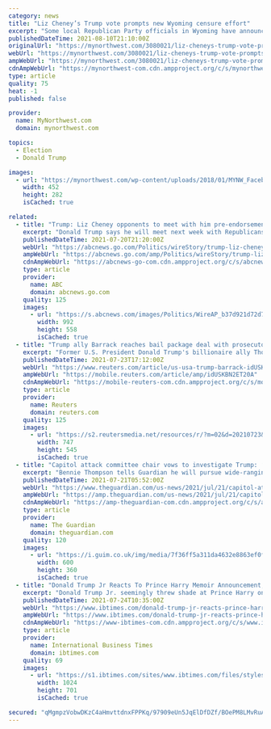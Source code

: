 ```yaml
---
category: news
title: "Liz Cheney’s Trump vote prompts new Wyoming censure effort"
excerpt: "Some local Republican Party officials in Wyoming have announced they will no longer recognize Liz Cheney as a party member because of"
publishedDateTime: 2021-08-10T21:10:00Z
originalUrl: "https://mynorthwest.com/3080021/liz-cheneys-trump-vote-prompts-new-wyoming-censure-effort/"
webUrl: "https://mynorthwest.com/3080021/liz-cheneys-trump-vote-prompts-new-wyoming-censure-effort/"
ampWebUrl: "https://mynorthwest.com/3080021/liz-cheneys-trump-vote-prompts-new-wyoming-censure-effort/amp/"
cdnAmpWebUrl: "https://mynorthwest-com.cdn.ampproject.org/c/s/mynorthwest.com/3080021/liz-cheneys-trump-vote-prompts-new-wyoming-censure-effort/amp/"
type: article
quality: 75
heat: -1
published: false

provider:
  name: MyNorthwest.com
  domain: mynorthwest.com

topics:
  - Election
  - Donald Trump

images:
  - url: "https://mynorthwest.com/wp-content/uploads/2018/01/MYNW_Facebookj.jpg"
    width: 452
    height: 282
    isCached: true

related:
  - title: "Trump: Liz Cheney opponents to meet with him pre-endorsement"
    excerpt: "Donald Trump says he will meet next week with Republicans running against Rep. Liz Cheney and endorse one in the next few months"
    publishedDateTime: 2021-07-20T21:20:00Z
    webUrl: "https://abcnews.go.com/Politics/wireStory/trump-liz-cheney-opponents-meet-pre-endorsement-78955486"
    ampWebUrl: "https://abcnews.go.com/amp/Politics/wireStory/trump-liz-cheney-opponents-meet-pre-endorsement-78955486"
    cdnAmpWebUrl: "https://abcnews-go-com.cdn.ampproject.org/c/s/abcnews.go.com/amp/Politics/wireStory/trump-liz-cheney-opponents-meet-pre-endorsement-78955486"
    type: article
    provider:
      name: ABC
      domain: abcnews.go.com
    quality: 125
    images:
      - url: "https://s.abcnews.com/images/Politics/WireAP_b37d921d72d742fd9d217beb767a21bb_16x9_992.jpg"
        width: 992
        height: 558
        isCached: true
  - title: "Trump ally Barrack reaches bail package deal with prosecutors"
    excerpt: "Former U.S. President Donald Trump's billionaire ally Thomas Barrack has reached a deal with prosecutors that will allow for his release from custody while he awaits trial on federal charges including illegal foreign lobbying,"
    publishedDateTime: 2021-07-23T17:12:00Z
    webUrl: "https://www.reuters.com/article/us-usa-trump-barrack-idUSKBN2ET20A"
    ampWebUrl: "https://mobile.reuters.com/article/amp/idUSKBN2ET20A"
    cdnAmpWebUrl: "https://mobile-reuters-com.cdn.ampproject.org/c/s/mobile.reuters.com/article/amp/idUSKBN2ET20A"
    type: article
    provider:
      name: Reuters
      domain: reuters.com
    quality: 125
    images:
      - url: "https://s2.reutersmedia.net/resources/r/?m=02&d=20210723&t=2&i=1569790308&w=&fh=545px&fw=&ll=&pl=&sq=&r=LYNXMPEH6M12B"
        width: 747
        height: 545
        isCached: true
  - title: "Capitol attack committee chair vows to investigate Trump: ‘Nothing is off limits’"
    excerpt: "Bennie Thompson tells Guardian he will pursue wide-ranging inquiry to uncover root causes of January 6 attack"
    publishedDateTime: 2021-07-21T05:52:00Z
    webUrl: "https://www.theguardian.com/us-news/2021/jul/21/capitol-attack-committee-chair-bennie-thompson"
    ampWebUrl: "https://amp.theguardian.com/us-news/2021/jul/21/capitol-attack-committee-chair-bennie-thompson"
    cdnAmpWebUrl: "https://amp-theguardian-com.cdn.ampproject.org/c/s/amp.theguardian.com/us-news/2021/jul/21/capitol-attack-committee-chair-bennie-thompson"
    type: article
    provider:
      name: The Guardian
      domain: theguardian.com
    quality: 120
    images:
      - url: "https://i.guim.co.uk/img/media/7f36ff5a311da4632e8863ef0fdc85fa162284ef/0_217_6000_3600/master/6000.jpg?width=300&quality=45&auto=format&fit=max&dpr=2&s=09fdd6c7dcbed93b2a2bab5a95923954"
        width: 600
        height: 360
        isCached: true
  - title: "Donald Trump Jr Reacts To Prince Harry Memoir Announcement, Gets Slammed On Twitter"
    excerpt: "Donald Trump Jr. seemingly threw shade at Prince Harry on Twitter following the announcement that the Duke of Sussex is publishing a memoir."
    publishedDateTime: 2021-07-24T10:35:00Z
    webUrl: "https://www.ibtimes.com/donald-trump-jr-reacts-prince-harry-memoir-announcement-gets-slammed-twitter-3258766"
    ampWebUrl: "https://www.ibtimes.com/donald-trump-jr-reacts-prince-harry-memoir-announcement-gets-slammed-twitter-3258766?amp=1"
    cdnAmpWebUrl: "https://www-ibtimes-com.cdn.ampproject.org/c/s/www.ibtimes.com/donald-trump-jr-reacts-prince-harry-memoir-announcement-gets-slammed-twitter-3258766?amp=1"
    type: article
    provider:
      name: International Business Times
      domain: ibtimes.com
    quality: 69
    images:
      - url: "https://s1.ibtimes.com/sites/www.ibtimes.com/files/styles/full/public/2020/08/25/donald-trump-jr-addressed-the-first-night-of.jpg"
        width: 1024
        height: 701
        isCached: true

secured: "qMgmpzVobwDKzC4aHmvttdnxFPPKq/97909eUn5JqElDfDZf/BOePM8LMvRuAt1xQiUtlNrnTvoWaRGKQAI4rNXko5L3RlZRrRtbhquirjL5wMsZhcSvVaw9dp8Vy1Dyx8VOw2SQd8T5y/WkK5VyZhhGH3Ea767U0VT4kRI3T4DfqRVzueUj+F20rIAnN2DSVN63l+CER6TV93cg/DYoJNz6PAZ7S2tIuOU86poRPdmwdOaBEL9ZL3guUcSMODuFl1v/7eIsOgm7btGtQ/PXIGDBf2O5MBI6r8CZYZS3YuAFrIWbvpge0CmZwUQ4WAkKrJs3eAYoX6gOd0CPr7+E6jmtPgjGO+2jV/Uwhs77bmw=;QdkDK7Nnp5XLXCHC4ZXPvw=="
---
```


